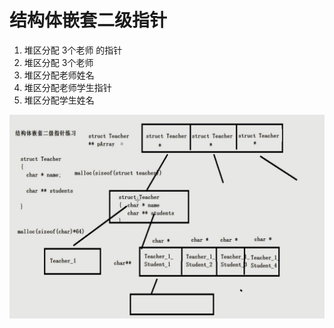 # 结构体嵌套二级指针

1. 堆区分配 3个老师 的指针
2. 堆区分配 3个老师
3. 堆区分配老师姓名
4. 堆区分配老师学生指针
5. 堆区分配学生姓名


![](vx_images/225350214237734.png)